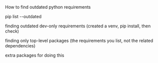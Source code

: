How to find outdated python requirements

pip list --outdated

finding outdated dev-only requirements
(created a venv, pip install, then check)

finding only top-level packages (the requirements you list, not the related dependencies)


extra packages for doing this
